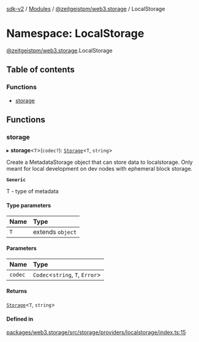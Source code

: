 [sdk-v2](../README.md) / [Modules](../modules.md) / [@zeitgeistpm/web3.storage](zeitgeistpm_web3_storage.md) / LocalStorage

# Namespace: LocalStorage

[@zeitgeistpm/web3.storage](zeitgeistpm_web3_storage.md).LocalStorage

## Table of contents

### Functions

- [storage](zeitgeistpm_web3_storage.LocalStorage.md#storage)

## Functions

### storage

▸ **storage**<`T`\>(`codec?`): [`Storage`](zeitgeistpm_web3_storage.md#storage)<`T`, `string`\>

Create a MetadataStorage object that can store data to localstorage.
Only meant for local development on dev nodes with ephemeral block storage.

**`Generic`**

T - type of metadata

#### Type parameters

| Name | Type |
| :------ | :------ |
| `T` | extends `object` |

#### Parameters

| Name | Type |
| :------ | :------ |
| `codec` | `Codec`<`string`, `T`, `Error`\> |

#### Returns

[`Storage`](zeitgeistpm_web3_storage.md#storage)<`T`, `string`\>

#### Defined in

[packages/web3.storage/src/storage/providers/localstorage/index.ts:15](https://github.com/zeitgeistpm/sdk-next/blob/037ec07/packages/web3.storage/src/storage/providers/localstorage/index.ts#L15)
